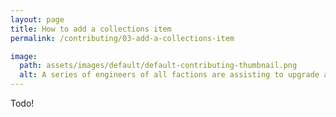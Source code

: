 ```yaml
---
layout: page
title: How to add a collections item
permalink: /contributing/03-add-a-collections-item

image:
  path: assets/images/default/default-contributing-thumbnail.png
  alt: A series of engineers of all factions are assisting to upgrade a Cybran land factory.
---
```


Todo!
